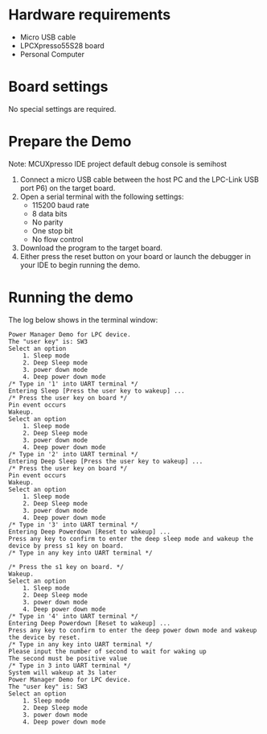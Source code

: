 Hardware requirements
=====================
- Micro USB cable
- LPCXpresso55S28 board
- Personal Computer

Board settings
============
No special settings are required.

Prepare the Demo
===============
Note: MCUXpresso IDE project default debug console is semihost
1.  Connect a micro USB cable between the host PC and the LPC-Link USB port P6) on the target board.
2.  Open a serial terminal with the following settings:
    - 115200 baud rate
    - 8 data bits
    - No parity
    - One stop bit
    - No flow control
3.  Download the program to the target board.
4.  Either press the reset button on your board or launch the debugger in your IDE to begin running the demo.

Running the demo
================
The log below shows in the terminal window:
~~~~~~~~~~~~~~~~~~~~~~~~~~~~~~~~~~~
Power Manager Demo for LPC device.
The "user key" is: SW3
Select an option
	1. Sleep mode
	2. Deep Sleep mode
	3. power down mode
	4. Deep power down mode
/* Type in '1' into UART terminal */
Entering Sleep [Press the user key to wakeup] ...
/* Press the user key on board */
Pin event occurs
Wakeup.
Select an option
	1. Sleep mode
	2. Deep Sleep mode
	3. power down mode
	4. Deep power down mode
/* Type in '2' into UART terminal */
Entering Deep Sleep [Press the user key to wakeup] ...
/* Press the user key on board */
Pin event occurs
Wakeup.
Select an option
	1. Sleep mode
	2. Deep Sleep mode
	3. power down mode
	4. Deep power down mode
/* Type in '3' into UART terminal */
Entering Deep Powerdown [Reset to wakeup] ...
Press any key to confirm to enter the deep sleep mode and wakeup the device by press s1 key on board.
/* Type in any key into UART terminal */

/* Press the s1 key on board. */
Wakeup.
Select an option
	1. Sleep mode
	2. Deep Sleep mode
	3. power down mode
	4. Deep power down mode
/* Type in '4' into UART terminal */
Entering Deep Powerdown [Reset to wakeup] ...
Press any key to confirm to enter the deep power down mode and wakeup the device by reset.
/* Type in any key into UART terminal */
Please input the number of second to wait for waking up
The second must be positive value
/* Type in 3 into UART terminal */
System will wakeup at 3s later
Power Manager Demo for LPC device.
The "user key" is: SW3
Select an option
	1. Sleep mode
	2. Deep Sleep mode
	3. power down mode
	4. Deep power down mode
~~~~~~~~~~~~~~~~~~~~~~~~~~~~~~~~~~~
